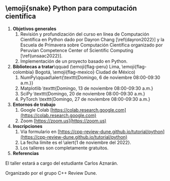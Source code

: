 ## \emoji{snake} Python para computación científica

1. **Objetivos generales**
   1. Revisión y profundización del curso en línea de Computación
   Científica en Python dado por Dayron Chang [\ref{dayron2022}] y la
   Escuela de Primavera sobre Computación Científica organizado por
   Peruvian Competence Center of Scientific Computing [\ref{unsaac2022}].
   2. Implementación de un proyecto basado en Python.
2. **Bibliotecas a tratar**\qquad (\emoji{flag-peru} Lima, \emoji{flag-colombia} Bogotá, \emoji{flag-mexico} Ciudad de México)
   1. NumPy\qquad\alert{\texttt{Domingo, 6 de noviembre 08:00-09:30 a.m.}}
   2. Matplotlib \texttt{Domingo, 13 de noviembre 08:00-09:30 a.m.}
   3. SciPy \texttt{Domingo, 20 de noviembre 08:00-09:30 a.m.}
   4. PyTorch \texttt{Domingo, 27 de noviembre 08:00-09:30 a.m.}
3. **Entornos de trabajo**
   1. Google Colab [https://colab.research.google.com](https://colab.research.google.com)
   2. Zoom [https://zoom.us](https://zoom.us)
4. **Inscripciones**
   1. Vía formulario en [https://cpp-review-dune.github.io/tutorial/python](https://cpp-review-dune.github.io/tutorial/python)
   2. La fecha límite es el \alert{1 de noviembre del 2022}.
   3. Los talleres son completamente gratuitos.
5. **Referencias**
   [^1]: [https://www.pec3.org/events/python2022/?lang=es \label{dayron2022}](https://www.pec3.org/events/python2022/?lang=es)
   [^2]: [https://www.pec3.org/events/school2022/materials.php \label{unsaac2022}](https://www.pec3.org/events/school2022/materials.php)
   [^3]: Numerical Python, A Practical Techniques Approach  

El taller estará a cargo del estudiante Carlos Aznarán.

Organizado por el grupo C++ Review Dune. 
<!-- Plazos
el grupo de telegram se les da después.

manejo de clases, excepciones, manejo de archivos
https://pythontutor.com/render.html#mode=display
cubrir los metodos disponibles de los tipos de datos
Resolución de.
Probar otros software como dea.II, Dolfinx o Dune en python.
Python tutor
1. Linux, Windows, macOS.
2. GitHub
3. Programación orientada a objetos [https://docs.python.org/es/3/tutorial/classes.html](https://docs.python.org/es/3/tutorial/classes.html)
4. Manejo de errores y excepciones [https://docs.python.org/es/3/tutorial/errors.html](https://docs.python.org/es/3/tutorial/errors.html)
5. Manejo de archivos [https://docs.python.org/es/3/tutorial/inputoutput.html](https://docs.python.org/es/3/tutorial/inputoutput.html)
6. hacer host a otra persona.
7. Tipos de datos en Python
8. Fundamentos de. Estudio de la programación orientada a objetos, manejo de errores y excepciones, archivos.
No se ofrece un certificado o constancia porque se trata de un grupo de estudio.
asistencia libre, clases grabadas.
enable waiting room, habilitar sonido
tener un link de meet
nombre
correo
especialidad
institución
6. Herramientas opcionales para mejorar la interacción
   1. Canal de Telegram Repaso de Python Pec3.
   2. GitHub Discussions. (se requiere una cuenta de GitHub)
   3. Google Colab (no se requiere la instalación)
   4. GitHub classroom (para los ejercicios de práctica)
   5. logo
   6. pedir confirmación de recepción de link
-->